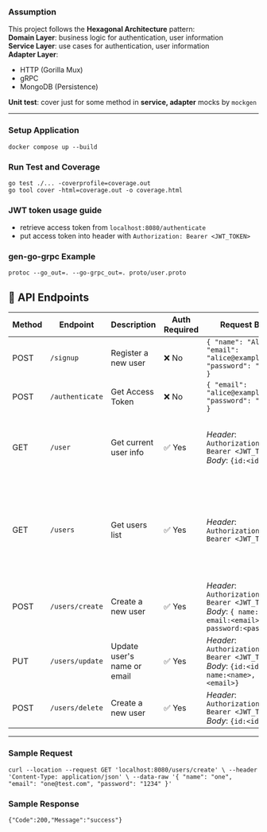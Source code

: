 ### Assumption
This project follows the **Hexagonal Architecture** pattern:  
**Domain Layer**: business logic for authentication, user information  
**Service Layer**: use cases for authentication, user information  
**Adapter Layer**:
- HTTP (Gorilla Mux)
- gRPC
- MongoDB (Persistence)

**Unit test**: cover just for some method in **service, adapter** mocks by `mockgen`

---

### Setup Application
`docker compose up --build`

### Run Test and Coverage
`go test ./... -coverprofile=coverage.out`  
`go tool cover -html=coverage.out -o coverage.html`

### JWT token usage guide
 - retrieve access token from `localhost:8080/authenticate`
 - put access token into header with `Authorization: Bearer <JWT_TOKEN>`

### gen-go-grpc Example
`protoc --go_out=. --go-grpc_out=. proto/user.proto`

## 📘 API Endpoints

| Method | Endpoint      | Description           | Auth Required | Request Body                                                                                       | Response Example                                                                                     |
|--------|---------------|-----------------------|----------------|----------------------------------------------------------------------------------------------------|------------------------------------------------------------------------------------------------------|
| POST   | `/signup`     | Register a new user   | ❌ No          | `{ "name": "Alice", "email": "alice@example.com", "password": "123456" }`                          | `201 Created`                                                                                        |
| POST   | `/authenticate`      | Get Access Token            | ❌ No          | `{ "email": "alice@example.com", "password": "123456" }`                                           | `{ "token": "eyJhbGciOi..." }`                                                                       |
| GET    | `/user`   | Get current user info | ✅ Yes         | _Header_: `Authorization: Bearer <JWT_TOKEN>`  _Body_: `{id:<id>}`                                          | `{code: 201, message: "success", data:{ "id": "1", "name": "one", "email": "one@example.com" }}`                           |
| GET    | `/users`   | Get users list | ✅ Yes         | _Header_: `Authorization: Bearer <JWT_TOKEN>`                                                      | `{code: 201, message: "success"}, data: [{ "id": "1", "name": "one", "email": "one@example.com" },{ "id": "2", "name": "two", "email": "two@example.com" }]}`                           |
| POST    | `/users/create`   | Create a new user | ✅ Yes         | _Header_: `Authorization: Bearer <JWT_TOKEN>`   _Body_: `{ name:<name>, email:<email>, password:<password>}`                                                    | `{code: 201, message: "success"}`                           |
| PUT    | `/users/update`   | Update user's name or email | ✅ Yes         | _Header_: `Authorization: Bearer <JWT_TOKEN>  `    _Body_: `{id:<id>, name:<name>, email:<email>}`                                                    | `{code: 200, message: "success"}`                           |
| POST    | `/users/delete`   | Create a new user | ✅ Yes         | _Header_: `Authorization: Bearer <JWT_TOKEN>`  _Body_: `{id:<id>}`                                                      | `{code: 200, message: "success"}`                           |

---

### Sample Request
`curl --location --request GET 'localhost:8080/users/create' \
--header 'Content-Type: application/json' \
--data-raw '{
    "name": "one",
    "email": "one@test.com",
    "password": "1234"
}'`

### Sample Response
`{"Code":200,"Message":"success"}`


